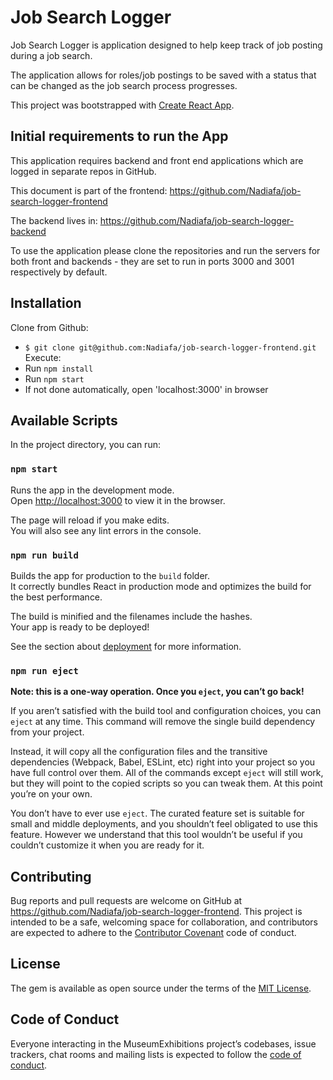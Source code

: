 # Job Search Logger

Job Search Logger is application designed to help keep track of job posting during a job search.

The application allows for roles/job postings to be saved with a status that can be changed as the job search process progresses.

This project was bootstrapped with [Create React App](https://github.com/facebook/create-react-app).

## Initial requirements to run the App

This application requires backend and front end applications which are logged in separate repos in GitHub.

This document is part of the frontend:
https://github.com/Nadiafa/job-search-logger-frontend

The  backend lives in:
https://github.com/Nadiafa/job-search-logger-backend

To use the application please clone the repositories and run the servers for both front and backends - they are set to run in ports 3000 and 3001 respectively by default.

## Installation

Clone from Github:
* `$ git clone git@github.com:Nadiafa/job-search-logger-frontend.git`
Execute:
* Run `npm install`
* Run `npm start`
* If not done automatically, open 'localhost:3000' in browser

## Available Scripts

In the project directory, you can run:

### `npm start`
Runs the app in the development mode.<br>
Open [http://localhost:3000](http://localhost:3000) to view it in the browser.

The page will reload if you make edits.<br>
You will also see any lint errors in the console.

### `npm run build`

Builds the app for production to the `build` folder.<br>
It correctly bundles React in production mode and optimizes the build for the best performance.

The build is minified and the filenames include the hashes.<br>
Your app is ready to be deployed!

See the section about [deployment](https://facebook.github.io/create-react-app/docs/deployment) for more information.

### `npm run eject`

**Note: this is a one-way operation. Once you `eject`, you can’t go back!**

If you aren’t satisfied with the build tool and configuration choices, you can `eject` at any time. This command will remove the single build dependency from your project.

Instead, it will copy all the configuration files and the transitive dependencies (Webpack, Babel, ESLint, etc) right into your project so you have full control over them. All of the commands except `eject` will still work, but they will point to the copied scripts so you can tweak them. At this point you’re on your own.

You don’t have to ever use `eject`. The curated feature set is suitable for small and middle deployments, and you shouldn’t feel obligated to use this feature. However we understand that this tool wouldn’t be useful if you couldn’t customize it when you are ready for it.


## Contributing

Bug reports and pull requests are welcome on GitHub at https://github.com/Nadiafa/job-search-logger-frontend. This project is intended to be a safe, welcoming space for collaboration, and contributors are expected to adhere to the [Contributor Covenant](http://contributor-covenant.org) code of conduct.

## License

The gem is available as open source under the terms of the [MIT License](https://opensource.org/licenses/MIT).

## Code of Conduct

Everyone interacting in the MuseumExhibitions project’s codebases, issue trackers, chat rooms and mailing lists is expected to follow the [code of conduct](https://github.com/Nadiafa/job-search-logger-frontend/blob/master/CODE_OF_CONDUCT.md).
